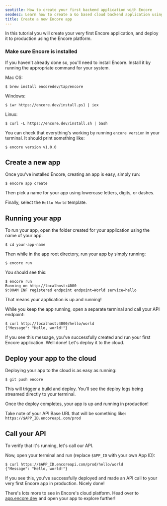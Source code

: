 ```yaml
---
seotitle: How to create your first backend application with Encore
seodesc: Learn how to create a Go based cloud backend application using Encore. Get a backend running in the cloud i 5 minutes!
title: Create a new Encore app
---
```


In this tutorial you will create your very first Encore application,
and deploy it to production using the Encore platform.

### Make sure Encore is installed
If you haven't already done so, you'll need to install Encore.
Install it by running the appropriate command for your system.

Mac OS:
```shell
$ brew install encoredev/tap/encore
```

Windows:
```shell
$ iwr https://encore.dev/install.ps1 | iex
```

Linux:
```shell
$ curl -L https://encore.dev/install.sh | bash
```

You can check that everything's working by running `encore version` in your terminal.
It should print something like:
```shell
$ encore version v1.0.0
```


## Create a new app
Once you've installed Encore, creating an app is easy, simply run:
```shell
$ encore app create
```

Then pick a name for your app using lowercase letters, digits, or dashes.

Finally, select the `Hello World` template.

## Running your app

To run your app, open the folder created for your application using the name of your app.
```shell
$ cd your-app-name
```

Then while in the app root directory, run your app by simply running:
```shell
$ encore run
```

You should see this:

```shell
$ encore run
Running on http://localhost:4000
9:00AM INF registered endpoint endpoint=World service=hello
```

That means your application is up and running!

While you keep the app running, open a separate terminal and call your API endpoint:

```shell
$ curl http://localhost:4000/hello/world
{"Message": "Hello, world!"}
```

If you see this message, you've successfully created and run your first Encore application.
Well done! Let's deploy it to the cloud.

## Deploy your app to the cloud

Deploying your app to the cloud is as easy as running:

```shell
$ git push encore
```
This will trigger a build and deploy. You'll see the deploy logs being streamed directly to your terminal.

Once the deploy completes, your app is up and running in production!

Take note of your API Base URL that will be something like: `https://$APP_ID.encoreapi.com/prod`

## Call your API
To verify that it's running, let's call our API.

Now, open your terminal and run (replace `$APP_ID` with your own App ID):

```shell
$ curl https://$APP_ID.encoreapi.com/prod/hello/world
{"Message": "Hello, world!"}
```

If you see this, you've successfully deployed and made an API call to your very first Encore app in production.
Nicely done!

There's lots more to see in Encore's cloud platform. Head over to [app.encore.dev](https://app.encore.dev)
and open your app to explore further!
